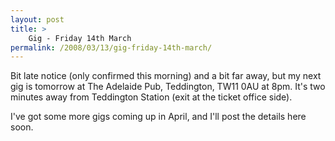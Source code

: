 ```yaml
---
layout: post
title: >
    Gig - Friday 14th March
permalink: /2008/03/13/gig-friday-14th-march/
---
```

Bit late notice (only confirmed this morning) and a bit far away, but my next gig is tomorrow at The Adelaide Pub, Teddington, TW11 0AU at 8pm. It's two minutes away from Teddington Station (exit at the ticket office side).

I've got some more gigs coming up in April, and I'll post the details here soon.